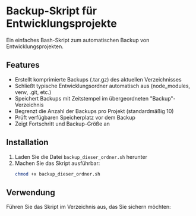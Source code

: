 # Backup-Skript für Entwicklungsprojekte

Ein einfaches Bash-Skript zum automatischen Backup von Entwicklungsprojekten.

## Features

- Erstellt komprimierte Backups (.tar.gz) des aktuellen Verzeichnisses
- Schließt typische Entwicklungsordner automatisch aus (node_modules, venv, .git, etc.)
- Speichert Backups mit Zeitstempel im übergeordneten "Backup"-Verzeichnis
- Begrenzt die Anzahl der Backups pro Projekt (standardmäßig 10)
- Prüft verfügbaren Speicherplatz vor dem Backup
- Zeigt Fortschritt und Backup-Größe an

## Installation

1. Laden Sie die Datei `backup_dieser_ordner.sh` herunter
2. Machen Sie das Skript ausführbar:
   ```bash
   chmod +x backup_dieser_ordner.sh
   ```

## Verwendung

Führen Sie das Skript im Verzeichnis aus, das Sie sichern möchten:



